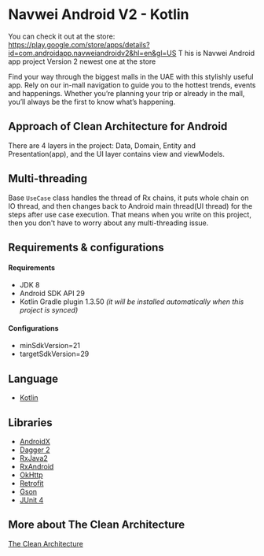 # Navwei Android V2 - Kotlin
You can check it out at the store: https://play.google.com/store/apps/details?id=com.androidapp.navweiandroidv2&hl=en&gl=US
T
his is Navwei Android app project Version 2 newest one at the store

Find your way through the biggest malls in the UAE with this stylishly useful app. Rely on our in-mall navigation to guide you to the hottest trends, events and happenings. Whether you’re planning your trip or already in the mall, you’ll always be the first to know what’s happening.


## Approach of Clean Architecture for Android
There are 4 layers in the project: Data, Domain, Entity and Presentation(app), and the UI layer contains view and viewModels.


## Multi-threading
Base `UseCase` class handles the thread of Rx chains, it puts  whole chain on IO thread, and then changes back to Android main thread(UI thread) for the steps after use case execution. That means when you write on this project, then you don't have to worry about any multi-threading issue.

## Requirements &amp; configurations
#### Requirements
- JDK 8
- Android SDK API 29
- Kotlin Gradle plugin 1.3.50 *(it will be installed automatically when this project is synced)*

#### Configurations
- minSdkVersion=21
- targetSdkVersion=29

## Language
*   [Kotlin](https://kotlinlang.org/)

## Libraries
*   [AndroidX](https://developer.android.com/jetpack/androidx)
*   [Dagger 2](https://google.github.io/dagger/)
*   [RxJava2](https://github.com/ReactiveX/RxJava/wiki/What's-different-in-2.0)
*   [RxAndroid](https://github.com/ReactiveX/RxAndroid)
*   [OkHttp](http://square.github.io/okhttp/)
*   [Retrofit](http://square.github.io/retrofit/)
*   [Gson](https://github.com/google/gson)
*   [JUnit 4](https://junit.org/junit4/)


## More about The Clean Architecture

[The Clean Architecture](https://8thlight.com/blog/uncle-bob/2012/08/13/the-clean-architecture.html)


